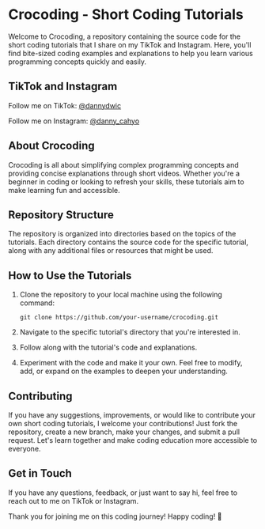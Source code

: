 # Crocoding - Short Coding Tutorials

Welcome to Crocoding, a repository containing the source code for the short coding tutorials that I share on my TikTok and Instagram. Here, you'll find bite-sized coding examples and explanations to help you learn various programming concepts quickly and easily.

## TikTok and Instagram

Follow me on TikTok: [@dannydwic](https://www.tiktok.com/@dannydwic)

Follow me on Instagram: [@danny_cahyo](https://www.instagram.com/danny_cahyo/)

## About Crocoding

Crocoding is all about simplifying complex programming concepts and providing concise explanations through short videos. Whether you're a beginner in coding or looking to refresh your skills, these tutorials aim to make learning fun and accessible.

## Repository Structure

The repository is organized into directories based on the topics of the tutorials. Each directory contains the source code for the specific tutorial, along with any additional files or resources that might be used.

## How to Use the Tutorials

1. Clone the repository to your local machine using the following command:
   ```
   git clone https://github.com/your-username/crocoding.git
   ```

2. Navigate to the specific tutorial's directory that you're interested in.

3. Follow along with the tutorial's code and explanations.

4. Experiment with the code and make it your own. Feel free to modify, add, or expand on the examples to deepen your understanding.

## Contributing

If you have any suggestions, improvements, or would like to contribute your own short coding tutorials, I welcome your contributions! Just fork the repository, create a new branch, make your changes, and submit a pull request. Let's learn together and make coding education more accessible to everyone.

## Get in Touch

If you have any questions, feedback, or just want to say hi, feel free to reach out to me on TikTok or Instagram.

Thank you for joining me on this coding journey! Happy coding! 🚀
